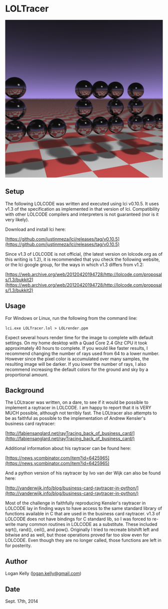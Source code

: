 # LOLTracer

![alt tag](https://raw.githubusercontent.com/LoganKelly/LOLTracer/master/LOLRender.png)

## Setup

The following LOLCODE was written and executed using lci v0.10.5. It uses v1.3 of the specification as implemented in that version of lci. Compatibility with other LOLCODE compilers and interpreters is not guaranteed (nor is it very likely).

Download and install lci here:

[https://github.com/justinmeza/lci/releases/tag/v0.10.5](https://github.com/justinmeza/lci/releases/tag/v0.10.5)
 
Since v1.3 of LOLCODE is not official, (the latest version on lolcode.org as of this writing is 1.2), it is recommended that you check the following website, or the lci google group, for the ways in which v1.3 differs from v1.2:

[https://web.archive.org/web/20120420194728/http://lolcode.com/proposals/1.3/bukkit2](https://web.archive.org/web/20120420194728/http://lolcode.com/proposals/1.3/bukkit2)

## Usage

For Windows or Linux, run the following from the command line:

`lci.exe LOLTracer.lol > LOLrender.ppm`

Expect several hours render time for the image to complete with default settings. On my home desktop with a Quad Core 2.4 Ghz CPU it took approximately 40 hours to complete. If you would like faster results, I recommend changing the number of rays used from 64 to a lower number. However since the pixel color is accumulated
over many samples, the resulting image will be darker. If you lower the number of rays, I also recommend increasing the default colors for the ground and sky by a proportional amount.

## Background

The LOLtracer was written, on a dare, to see if it would be possible to implement a raytracer in LOLCODE. I am happy to report that it is VERY MUCH possible, although not terribly fast. The LOLtracer also attempts to be as faithful as possible to the implementation of Andrew Kensler's business card raytracer:

[http://fabiensanglard.net/rayTracing_back_of_business_card/](http://fabiensanglard.net/rayTracing_back_of_business_card/)

Additional information about his raytracer can be
found here:

[https://news.ycombinator.com/item?id=6425965](https://news.ycombinator.com/item?id=6425965)

And a python version of his raytracer by Ivo van der Wijk
can also be found here:

[http://vanderwijk.info/blog/business-card-raytracer-in-python/](http://vanderwijk.info/blog/business-card-raytracer-in-python/)

Most of the challenge in faithfully reproducing
Kensler's raytracer in LOLCODE lay in finding ways
to have access to the same standard library of functions
available in C that are used in the business card raytracer.
v1.3 of LOLCODE does not have bindings for C standard lib,
so I was forced to re-write many common routines
in LOLCODE as a substitute. These included sqrt(), rand(),
ceil(), and pow(). Originally I tried to recreate bitshift
left and bitwise and as well, but those operations proved
far too slow even for LOLCODE. Even though they are
no longer called, those functions are left in for posterity.

## Author

Logan Kelly (logan.kelly@gmail.com)

## Date

Sept. 17th, 2014
